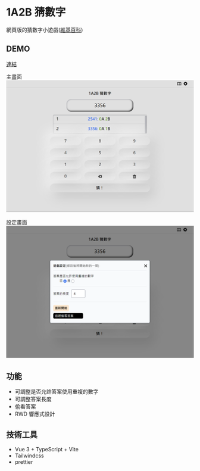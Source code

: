 # 1A2B 猜數字
網頁版的猜數字小遊戲([維基百科](https://zh.m.wikipedia.org/zh-tw/1A2B))

## DEMO
[連結](https://sayoko123f.github.io/guess-1a2b/)

主畫面
![](/demo/demo-1.PNG "demo-1")

設定畫面
![](/demo/demo-2.PNG "demo-2")

## 功能
- 可調整是否允許答案使用重複的數字
- 可調整答案長度
- 偷看答案
- RWD 響應式設計
  
## 技術工具
- Vue 3 + TypeScript + Vite
- Tailwindcss
- prettier
